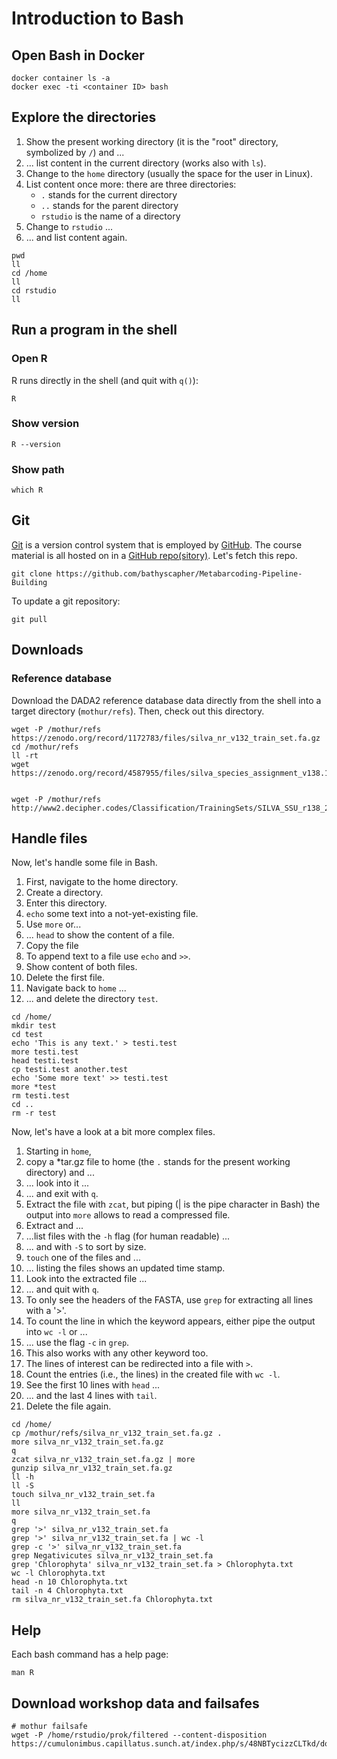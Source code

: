 # Introduction to Bash

## Open Bash in Docker
```
docker container ls -a
docker exec -ti <container ID> bash
```

## Explore the directories
1. Show the present working directory (it is the "root" directory, symbolized by `/`) and ...
1. ... list content in the current directory (works also with `ls`).
1. Change to the `home` directory (usually the space for the user in Linux).
1. List content once more: there are three directories:
    * `.` stands for the current directory
    * `..` stands for the parent directory
    * `rstudio` is the name of a directory
1. Change to `rstudio` ...
1. ... and list content again.

```
pwd
ll
cd /home
ll
cd rstudio
ll
```

## Run a program in the shell 
### Open R
R runs directly in the shell (and quit with `q()`):
```
R
```

### Show version
```
R --version
```

### Show path
```
which R
```


## Git
[Git](https://git-scm.com/) is a version control system that is employed by [GitHub](https://github.com/). The course material is all hosted on in a [GitHub repo(sitory)](https://github.com/bathyscapher/Metabarcoding-Pipeline-Building). Let's fetch this repo.
```
git clone https://github.com/bathyscapher/Metabarcoding-Pipeline-Building
```

To update a git repository:
```
git pull
```


## Downloads
### Reference database
Download the DADA2 reference database data directly from the shell into a target directory (`mothur/refs`). Then, check out this directory.
```
wget -P /mothur/refs https://zenodo.org/record/1172783/files/silva_nr_v132_train_set.fa.gz
cd /mothur/refs
ll -rt
wget https://zenodo.org/record/4587955/files/silva_species_assignment_v138.1.fa.gz


wget -P /mothur/refs http://www2.decipher.codes/Classification/TrainingSets/SILVA_SSU_r138_2019.RData
```


## Handle files
Now, let's handle some file in Bash.

1. First, navigate to the home directory.
1. Create a directory.
1. Enter this directory.
1. `echo` some text into a not-yet-existing file.
1. Use `more` or...
1. ... `head` to show the content of a file.
1. Copy the file
1. To append text to a file use `echo` and `>>`.
1. Show content of both files.
1. Delete the first file.
1. Navigate back to `home` ...
1. ... and delete the directory `test`.

```
cd /home/
mkdir test
cd test
echo 'This is any text.' > testi.test
more testi.test
head testi.test
cp testi.test another.test
echo 'Some more text' >> testi.test
more *test
rm testi.test
cd ..
rm -r test
```

Now, let's have a look at a bit more complex files.

1. Starting in `home`,
1. copy a *tar.gz file to home (the `.` stands for the present working directory) and ...
1. ... look into it ...
1. ... and exit with `q`.
1. Extract the file with `zcat`, but piping (| is the pipe character in Bash) the output into `more` allows to read a compressed file.
1. Extract and ...
1. ...list files with the `-h` flag (for human readable) ...
1. ... and with `-S` to sort by size.
1. `touch` one of the files and ...
1. ... listing the files shows an updated time stamp.
1. Look into the extracted file ...
1. ... and quit with `q`.
1. To only see the headers of the FASTA, use `grep` for extracting all lines with a '>'.
1. To count the line in which the keyword appears, either pipe the output into `wc -l` or ...
1. ... use the flag `-c` in `grep`.
1. This also works with any other keyword too.
1. The lines of interest can be redirected into a file with `>`.
1. Count the entries (i.e., the lines) in the created file with `wc -l`.
1. See the first 10 lines with `head` ...
1. ... and the last 4 lines with `tail`.
1. Delete the file again.


```
cd /home/
cp /mothur/refs/silva_nr_v132_train_set.fa.gz .
more silva_nr_v132_train_set.fa.gz
q
zcat silva_nr_v132_train_set.fa.gz | more
gunzip silva_nr_v132_train_set.fa.gz
ll -h
ll -S
touch silva_nr_v132_train_set.fa
ll
more silva_nr_v132_train_set.fa
q
grep '>' silva_nr_v132_train_set.fa
grep '>' silva_nr_v132_train_set.fa | wc -l
grep -c '>' silva_nr_v132_train_set.fa
grep Negativicutes silva_nr_v132_train_set.fa
grep 'Chlorophyta' silva_nr_v132_train_set.fa > Chlorophyta.txt
wc -l Chlorophyta.txt
head -n 10 Chlorophyta.txt
tail -n 4 Chlorophyta.txt
rm silva_nr_v132_train_set.fa Chlorophyta.txt
```


## Help
Each bash command has a help page:
```
man R
```

## Download workshop data and failsafes
```
# mothur failsafe
wget -P /home/rstudio/prok/filtered --content-disposition https://cumulonimbus.capillatus.sunch.at/index.php/s/48NBTycizzCLTkd/download
```


